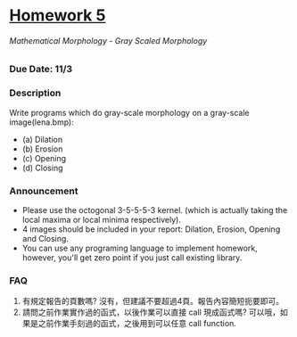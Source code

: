 # [Homework 5](http://cv2.csie.ntu.edu.tw/CV/hw2019/hw5.html)
###### Mathematical Morphology - Gray Scaled Morphology
### Due Date: 11/3
### Description
Write programs which do gray-scale morphology on a gray-scale image(lena.bmp):
 * (a) Dilation
 * (b) Erosion
 * (c) Opening
 * (d) Closing
### Announcement
 * Please use the octogonal 3-5-5-5-3 kernel. (which is actually taking the local maxima or local minima respectively).
 * 4 images should be included in your report: Dilation, Erosion, Opening and Closing.
 * You can use any programing language to implement homework, however, you'll get zero point if you just call existing library.
### FAQ
1. 有規定報告的頁數嗎?
   沒有，但建議不要超過4頁。報告內容簡短扼要即可。
2. 請問之前作業實作過的函式，以後作業可以直接 call 現成函式嗎?
   可以哦，如果是之前作業手刻過的函式，之後用到可以任意 call function.
